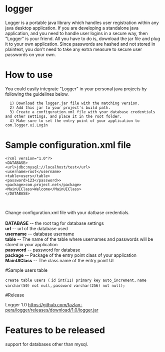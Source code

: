 # logger
Logger is a portable java library which handles user registration within any java desktop application. If you are developing a standalone java application, and you need to handle user logins in a secure way, then "Logger" is your friend. All you have to do is, download the jar file and plug it to your own application. Since passwords are hashed and not stored in plaintext, you don't need to take any extra measure to secure user passwords on your own.  



# How to use

You could easily integrate "Logger" in your personal java projects by following the guidelines below. 

      1) Download the logger.jar file with the matching version.
      2) Add this jar to your project's build path.
      3) Create a configuration.xml file with your database credentials and other settings, and place it in the root folder.
      4) Make sure to set the entry point of your application to com.logger.ui.Login

# Sample configuration.xml file

  `<?xml version="1.0"?>`    <BR />
  `<DATABASE>` <BR />
	`<url>jdbc:mysql://localhost/test</url>` <BR />
	`<username>root</username>` <BR />
	`<table>users</table>` <BR />
	`<password>123</password>>` <BR />
	`<package>com.project.net</package>` <BR />
	`<MainUIClass>Welcome</MainUIClass>`<BR />
 `</DATABASE>`
  
  

   <br/>



Change configuration.xml file with your datbase credentials. <br /> <br/>
  **DATABASE** -- the root tag for database settings <br />
  **url** -- url of the database used  <br />
  **username** -- database username <br />
  **table** -- The name of the table where usernames and passwords will be stored in your application <br />
  **password** -- password for database <br />
  **package** -- Package of the entry point class of your application <br/>
  **MainUIClass** -- The class name of the entry point UI

#Sample users table

` create table users ( `
 `id int(11) primary key auto_increment,`
 `name varchar(50) not null,`
 `password varchar(256) not null); `
 
#Release

Logger 1.0  https://github.com/fazlan-pera/logger/releases/download/1.0/logger.jar

# Features to be released

support for databases other than mysql.
